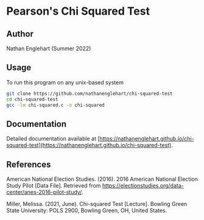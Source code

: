 # Pearson's Chi Squared Test

## Author

Nathan Englehart (Summer 2022)

## Usage

To run this program on any unix-based system

```bash
git clone https://github.com/nathanenglehart/chi-squared-test
cd chi-squared-test
gcc -lm chi-squared.c -o chi-squared
```

## Documentation

Detailed documentation available at [https://nathanenglehart.github.io/chi-squared-test](https://nathanenglehart.github.io/chi-squared-test).

## References

American National Election Studies. (2016). 2016 American National Election Study Pilot [Data File]. Retrieved from https://electionstudies.org/data-center/anes-2016-pilot-study/.

Miller, Melissa. (2021, June). Chi-squared Test [Lecture]. Bowling Green State University: POLS 2900, Bowling Green, OH, United States.

